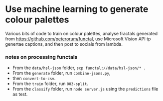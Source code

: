 # Use machine learning to generate colour palettes

Various bits of code to train on colour palettes, analyse fractals generated from https://github.com/peterorum/functal, use Microsoft Vision API tp genertae captions, and then post to socials from lambda.

### notes on processing functals
* From the `data/hsl-json` folder, `scp functal://data/hsl-json/* .`
* From the `generate` folder, run `combine-jsons.py`, 
* then `convert-to-csv`.
* From the `train` folder, run `003-split`.
* From the `classify` folder, run `node server.js` using the `predictions` file as test.
